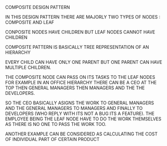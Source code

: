 COMPOSITE DESIGN PATTERN

IN THIS DESIGN PATTERN THERE ARE MAJORLY TWO TYPES OF NODES : COMPOSITE AND LEAF

CONPOSITE NODES HAVE CHILDREN BUT LEAF NODES CANNOT HAVE CHILDREN

COMPOSITE PATTERN IS BASICALLY TREE REPRESENTATION OF AN HIERARCHY

EVERY CHILD CAN HAVE ONLY ONE PARENT BUT ONE PARENT CAN HAVE MULTIPLE CHILDREN.

THE COMPOSITE NODE CAN PASS ON ITS TASKS TO THE LEAF NODES FOR EXAMPLE IN AN OFFICE HIERARCHY THERE CAN BE A CEO AT THE TOP THEN GENERAL MANAGERS THEN MANAGERS AND THE THE DEVELOPERS. 

SO THE CEO BASICALLY ASIGNS THE WORK TO GENERAL MANAGERS AND THE  GENERAL MANAGERS TO MANAGERS AND FINALLY TO DEVELOPERS (WHO REPLY WITH ITS NOT A BUG ITS A FEATURE). THE EMPLOYEE BEING THE LEAF NODE HAVE TO DO THE WORK THEMSELVES AS THERE IS NO ONE TO PASS THE WORK TOO.


ANOTHER EXAMPLE CAN BE CONSIDERED AS CALCULATING THE COST OF INDIVIDUAL PART OF CERTAIN PRODUCT 